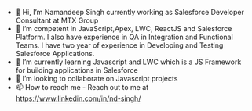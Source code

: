 - 👋 Hi, I’m Namandeep Singh currently working as Salesforce Developer Consultant at MTX Group
- 👀 I’m competent in JavaScript,Apex, LWC, ReactJS and Salesforce Platform. I also have experience in QA in Integration and Functional Teams. I have two year of experience in Developing and Testing Salesforce Applications.
- 🌱 I’m currently learning Javascript and LWC which is a JS Framework for building applications in Salesforce
- 💞️ I’m looking to collaborate on Javascript projects
- 📫 How to reach me - Reach out to me at https://www.linkedin.com/in/nd-singh/

<!---
ndfull-stack/ndfull-stack is a ✨ special ✨ repository because its `README.md` (this file) appears on your GitHub profile.
You can click the Preview link to take a look at your changes.
--->
